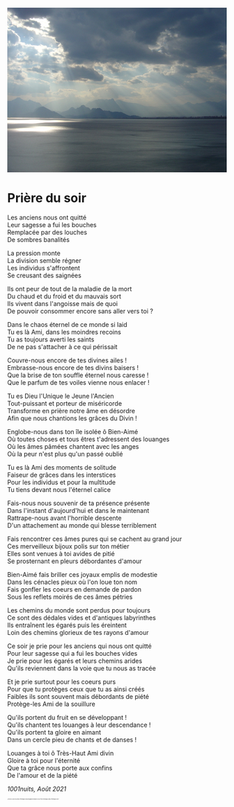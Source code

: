 ![Image of sea with mountains](../images/sea.jpg)

# Prière du soir


Les anciens nous ont quitté<br />
Leur sagesse a fui les bouches<br />
Remplacée par des louches<br />
De sombres banalités

La pression monte<br />
La division semble régner<br />
Les individus s'affrontent<br />
Se creusant des saignées

Ils ont peur de tout de la maladie de la mort<br />
Du chaud et du froid et du mauvais sort<br />
Ils vivent dans l'angoisse mais de quoi<br />
De pouvoir consommer encore sans aller vers toi ?

Dans le chaos éternel de ce monde si laid<br />
Tu es là Ami, dans les moindres recoins<br />
Tu as toujours averti les saints<br />
De ne pas s'attacher à ce qui périssait

Couvre-nous encore de tes divines ailes !<br />
Embrasse-nous encore de tes divins baisers !<br />
Que la brise de ton souffle éternel nous caresse !<br />
Que le parfum de tes voiles vienne nous enlacer !

Tu es Dieu l'Unique le Jeune l'Ancien<br />
Tout-puissant et porteur de miséricorde<br />
Transforme en prière notre âme en désordre<br />
Afin que nous chantions les grâces du Divin !

Englobe-nous dans ton île isolée ô Bien-Aimé<br />
Où toutes choses et tous êtres t'adressent des louanges<br />
Où les âmes pâmées chantent avec les anges<br />
Où la peur n'est plus qu'un passé oublié

Tu es là Ami des moments de solitude<br />
Faiseur de grâces dans les interstices<br />
Pour les individus et pour la multitude<br />
Tu tiens devant nous l'éternel calice

Fais-nous nous souvenir de ta présence présente<br />
Dans l'instant d'aujourd'hui et dans le maintenant<br />
Rattrape-nous avant l'horrible descente<br />
D'un attachement au monde qui blesse terriblement

Fais rencontrer ces âmes pures qui se cachent au grand jour<br />
Ces merveilleux bijoux polis sur ton métier<br />
Elles sont venues à toi avides de pitié<br />
Se prosternant en pleurs débordantes d'amour

Bien-Aimé fais briller ces joyaux emplis de modestie<br />
Dans les cénacles pieux où l'on loue ton nom<br />
Fais gonfler les coeurs en demande de pardon<br />
Sous les reflets moirés de ces âmes pétries

Les chemins du monde sont perdus pour toujours<br />
Ce sont des dédales vides et d'antiques labyrinthes<br />
Ils entraînent les égarés puis les éreintent<br />
Loin des chemins glorieux de tes rayons d'amour

Ce soir je prie pour les anciens qui nous ont quitté<br />
Pour leur sagesse qui a fui les bouches vides<br />
Je prie pour les égarés et leurs chemins arides<br />
Qu'ils reviennent dans la voie que tu nous as tracée

Et je prie surtout pour les coeurs purs<br />
Pour que tu protèges ceux que tu as ainsi créés<br />
Faibles ils sont souvent mais débordants de piété<br />
Protège-les Ami de la souillure

Qu'ils portent du fruit en se développant !<br />
Qu'ils chantent tes louanges à leur descendance !<br />
Qu'ils portent ta gloire en aimant<br />
Dans un cercle pieu de chants et de danses !

Louanges à toi ô Très-Haut Ami divin<br />
Gloire à toi pour l'éternité<br />
Que ta grâce nous porte aux confins<br />
De l'amour et de la piété

*1001nuits, Août 2021*

<p style="font-size:2px">*(Photo by [AKIN HOS](https://freeimages.com/photographer/crowpilot-42484) from [FreeImages](https://freeimages.com))*</font></p>
